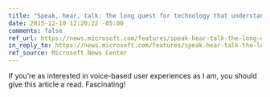 ```yaml
---
title: "Speak, hear, talk: The long quest for technology that understands speech as well as a human"
date: 2015-12-10 12:20:22 -05:00
comments: false
ref_url: https://news.microsoft.com/features/speak-hear-talk-the-long-quest-for-technology-that-understands-speech-as-well-as-a-human/
in_reply_to: https://news.microsoft.com/features/speak-hear-talk-the-long-quest-for-technology-that-understands-speech-as-well-as-a-human/
ref_source: Microsoft News Center
---
```


If you’re as interested in voice-based user experiences as I am, you should give this article a read. Fascinating!